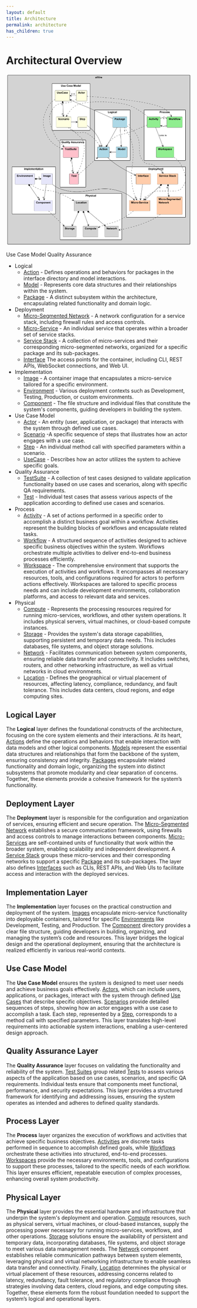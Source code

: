 ```yaml
---
layout: default
title: Architecture
permalink: architecture
has_children: true
---
```


# Architectural Overview

![Architecture](./Architecture.png)

Use Case Model
Quality Assurance

* Logical
    * [Action](action) - Defines operations and behaviors for packages in the interface directory and model
      interactions.
    * [Model](model) - Represents core data structures and their relationships within the system.
    * [Package](package) - A distinct subsystem within the architecture, encapsulating related functionality and domain
      logic.
* Deployment
    * [Micro-Segmented Network](deployment#network) - A network configuration for a service stack, including firewall
      rules and access controls.
    * [Micro-Service](deployment#microservice) - An individual service that operates within a broader set of service
      stacks.
    * [Service Stack](deployment#stack) - A collection of micro-services and their corresponding micro-segmented
      networks, organized for a specific package and its sub-packages.
    * [Interface](package#interface) The access points for the container, including CLI, REST APIs, WebSocket
      connections, and Web UI.
* Implementation
    * [Image](implementation#image) - A container image that encapsulates a micro-service tailored for a specific
      environment.
    * [Environment](implementation#environment) - Various deployment contexts such as Development, Testing, Production,
      or custom environments.
    * [Component](directory) - The file structure and individual files that constitute the system's components, guiding
      developers in building the system.
* Use Case Model
    * [Actor](actor) - An entity (user, application, or package) that interacts with the system through defined use
      cases.
    * [Scenario](scenario) -A specific sequence of steps that illustrates how an actor engages with a use case.
    * [Step](scenario#step) - An individual method call with specified parameters within a scenario.
    * [UseCase](usecase) - Describes how an actor utilizes the system to achieve specific goals.
* Quality Assurance
    * [TestSuite](test) - A collection of test cases designed to validate application functionality based on use cases
      and scenarios, along with specific QA requirements.
    * [Test](test) - Individual test cases that assess various aspects of the application according to defined use cases
      and scenarios.
* Process
    * [Activity](activity) - A set of actions performed in a specific order to accomplish a distinct business goal
      within a workflow. Activities represent the building blocks of workflows and encapsulate related tasks.
    * [Workflow](workflow) - A structured sequence of activities designed to achieve specific business objectives within
      the system. Workflows orchestrate multiple activities to deliver end-to-end business processes efficiently.
    * [Workspace](workspace) - The comprehensive environment that supports the execution of activities and workflows. It
      encompasses all necessary resources, tools, and configurations required for actors to perform actions effectively.
      Workspaces are tailored to specific process needs and can include development environments, collaboration
      platforms, and access to relevant data and services.
* Physical
    * [Compute](compute) - Represents the processing resources required for running micro-services, workflows, and other
      system operations. It includes physical servers, virtual machines, or cloud-based compute instances.
    * [Storage](storage) - Provides the system's data storage capabilities, supporting persistent and temporary data
      needs. This includes databases, file systems, and object storage solutions.
    * [Network](network) - Facilitates communication between system components, ensuring reliable data transfer and
      connectivity. It includes switches, routers, and other networking infrastructure, as well as virtual networks in
      cloud environments.
    * [Location](location) - Defines the geographical or virtual placement of resources, affecting latency, compliance,
      redundancy, and fault tolerance. This includes data centers, cloud regions, and edge computing sites.

## Logical Layer

The **Logical** layer defines the foundational constructs of the architecture, focusing on the core system elements and
their interactions. At its heart, [Actions](action) define the operations and behaviors that enable interaction with
data models and other logical components. [Models](model) represent the essential data structures and relationships that
form the backbone of the system, ensuring consistency and integrity. [Packages](package) encapsulate related
functionality and domain logic, organizing the system into distinct subsystems that promote modularity and clear
separation of concerns. Together, these elements provide a cohesive framework for the system’s functionality.

## Deployment Layer

The **Deployment** layer is responsible for the configuration and organization of services, ensuring efficient and
secure operation. The [Micro-Segmented Network](deployment#network) establishes a secure communication framework, using
firewalls and access controls to manage interactions between components. [Micro-Services](deployment#microservice) are
self-contained units of functionality that work within the broader system, enabling scalability and independent
development. A [Service Stack](deployment#stack) groups these micro-services and their corresponding networks to support
a specific [Package](package) and its sub-packages. The layer also defines [Interfaces](package#interface) such as CLIs,
REST APIs, and Web UIs to facilitate access and interaction with the deployed services.

## Implementation Layer

The **Implementation** layer focuses on the practical construction and deployment of the
system. [Images](implementation#image) encapsulate micro-service functionality into deployable containers, tailored for
specific [Environments](implementation#environment) like Development, Testing, and Production.
The [Component](directory) directory provides a clear file structure, guiding developers in building, organizing, and
managing the system’s code and resources. This layer bridges the logical design and the operational deployment, ensuring
that the architecture is realized efficiently in various real-world contexts.

## Use Case Model

The **Use Case Model** ensures the system is designed to meet user needs and achieve business goals
effectively. [Actors](actor), which can include users, applications, or packages, interact with the system through
defined [Use Cases](usecase) that describe specific objectives. [Scenarios](scenario) provide detailed sequences of
steps, showing how an actor engages with a use case to accomplish a task. Each step, represented by
a [Step](scenario#step), corresponds to a method call with specified parameters. This layer translates high-level
requirements into actionable system interactions, enabling a user-centered design approach.

## Quality Assurance Layer

The **Quality Assurance** layer focuses on validating the functionality and reliability of the
system. [Test Suites](test) group related [Tests](test) to assess various aspects of the application based on use cases,
scenarios, and specific QA requirements. Individual tests ensure that components meet functional, performance, and
security expectations. This layer provides a structured framework for identifying and addressing issues, ensuring the
system operates as intended and adheres to defined quality standards.

## Process Layer

The **Process** layer organizes the execution of workflows and activities that achieve specific business
objectives. [Activities](activity) are discrete tasks performed in sequence to accomplish defined goals,
while [Workflows](workflow) orchestrate these activities into structured, end-to-end processes. [Workspaces](workspace)
provide the necessary environments, tools, and configurations to support these processes, tailored to the specific needs
of each workflow. This layer ensures efficient, repeatable execution of complex processes, enhancing overall system
productivity.

## Physical Layer
The **Physical** layer provides the essential hardware and infrastructure that underpin the system's deployment and
operation. [Compute](compute) resources, such as physical servers, virtual machines, or cloud-based instances, supply
the processing power necessary for running micro-services, workflows, and other operations. [Storage](storage) solutions
ensure the availability of persistent and temporary data, incorporating databases, file systems, and object storage to
meet various data management needs. The [Network](network) component establishes reliable communication pathways between
system elements, leveraging physical and virtual networking infrastructure to enable seamless data transfer and
connectivity. Finally, [Location](location) determines the physical or virtual placement of these resources, addressing
concerns related to latency, redundancy, fault tolerance, and regulatory compliance through strategies involving data
centers, cloud regions, and edge computing sites. Together, these elements form the robust foundation needed to support
the system’s logical and operational layers.